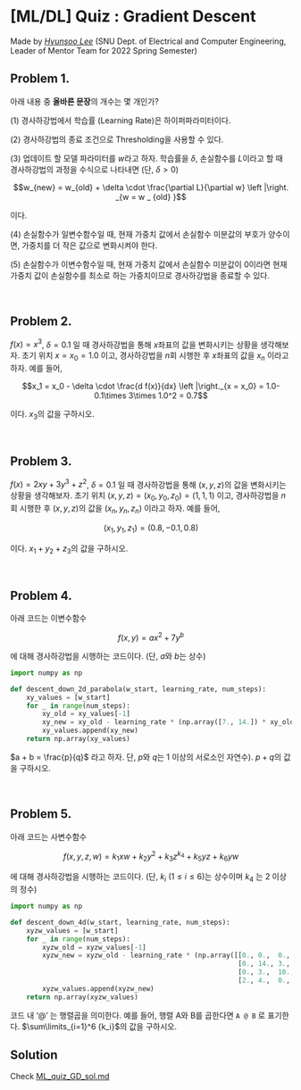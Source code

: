 
# [ML/DL] Quiz : Gradient Descent

Made by [*Hyunsoo Lee*](https://github.com/frogyunmax) (SNU Dept. of Electrical and Computer Engineering, Leader of Mentor Team for 2022 Spring Semester)

## Problem 1.

아래 내용 중 **올바른 문장**의 개수는 몇 개인가?

(1) 경사하강법에서 학습률 (Learning Rate)은 하이퍼파라미터이다.

(2) 경사하강법의 종료 조건으로 Thresholding을 사용할 수 있다. 

(3) 업데이트 할 모델 파라미터를 $w$라고 하자. 학습률을 $\delta$, 손실함수를 $L$이라고 할 때 경사하강법의 과정을 수식으로 나타내면 (단, $\delta > 0$)

$$w_{new} = w_{old} + \delta \cdot \frac{\partial L}{\partial w} \left |\right. _{w = w _ {old} }$$

이다. 

(4) 손실함수가 일변수함수일 때, 현재 가중치 값에서 손실함수 미분값의 부호가 양수이면, 가중치를 더 작은 값으로 변화시켜야 한다.

(5) 손실함수가 이변수함수일 때, 현재 가중치 값에서 손실함수 미분값이 0이라면 현재 가중치 값이 손실함수를 최소로 하는 가중치이므로 경사하강법을 종료할 수 있다. 

<br>

## Problem 2.

$f(x)=x^3$, $\delta=0.1$ 일 때 경사하강법을 통해 $x$좌표의 값을 변화시키는 상황을 생각해보자. 초기 위치 $x = x_0 = 1.0$ 이고, 경사하강법을 $n$회 시행한 후 $x$좌표의 값을 $x_n$ 이라고 하자. 예를 들어,

$$x_1 = x_0 - \delta \cdot \frac{d f(x)}{dx} \left |\right._{x = x_0} = 1.0-0.1\times 3\times 1.0^2 = 0.7$$

이다. $x_3$의 값을 구하시오. 


<br>


## Problem 3.

$f(x)=2xy+3y^3+z^2$, $\delta=0.1$ 일 때 경사하강법을 통해 $(x, y, z)$의 값을 변화시키는 상황을 생각해보자. 초기 위치 $(x, y, z)=(x_0, y_0, z_0)=(1, 1, 1)$ 이고, 경사하강법을 $n$회 시행한 후 $(x, y, z)$의 값을 $(x_n, y_n, z_n)$ 이라고 하자. 예를 들어,

$$(x_1, y_1, z_1) = (0.8, -0.1, 0.8)$$

이다. $x_1+y_2+z_3$의 값을 구하시오. 

<br>


## Problem 4.


아래 코드는 이변수함수

$$f(x, y) = ax^2 + 7y^b$$

에 대해 경사하강법을 시행하는 코드이다. (단, $a$와 $b$는 상수)

```python
import numpy as np

def descent_down_2d_parabola(w_start, learning_rate, num_steps):
    xy_values = [w_start]
    for _ in range(num_steps):
        xy_old = xy_values[-1]
        xy_new = xy_old - learning_rate * (np.array([7., 14.]) * xy_old)
        xy_values.append(xy_new)
    return np.array(xy_values)
```

$a + b = \frac{p}{q}$ 라고 하자. 단, $p$와 $q$는 1 이상의 서로소인 자연수). $p+q$의 값을 구하시오.


<br>

## Problem 5.

아래 코드는 사변수함수

$$f(x, y, z, w) = k_1 xw + k_2 y^2 + k_3 z^{k_4} + k_5 yz + k_6 yw$$

에 대해 경사하강법을 시행하는 코드이다. (단, $k_i$ $(1 \leq i \leq 6)$는 상수이며 $k_4$ 는 2 이상의 정수)

```python
import numpy as np

def descent_down_4d(w_start, learning_rate, num_steps):
    xyzw_values = [w_start]
    for _ in range(num_steps):
        xyzw_old = xyzw_values[-1]
        xyzw_new = xyzw_old - learning_rate * (np.array([[0., 0.,  0.,  2.],
                                                         [0., 14., 3.,  4.],
                                                         [0., 3.,  10., 0.],
                                                         [2., 4.,  0.,  0.]]) @ xyzw_old)
        xyzw_values.append(xyzw_new)
    return np.array(xyzw_values)
```

코드 내 ‘@’ 는 행렬곱을 의미한다. 예를 들어, 행렬 A와 B를 곱한다면 `A @ B` 로 표기한다. $\sum\limits_{i=1}^6 {k_i}$의 값을 구하시오.



## Solution

Check [ML_quiz_GD_sol.md](https://github.com/frogyunmax/OUTTA_2022AIBootcamp/blob/main/ML_quiz_GD_sol.md)
